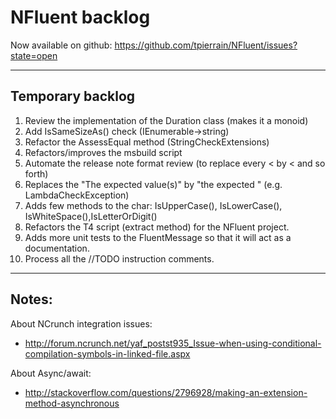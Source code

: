 NFluent backlog
===============

Now available on github: https://github.com/tpierrain/NFluent/issues?state=open

- - -

Temporary backlog
-------
1. Review the implementation of the Duration class (makes it a monoid)
1. Add IsSameSizeAs() check (IEnumerable->string)
1. Refactor the AssessEqual method (StringCheckExtensions)
1. Refactors/improves the msbuild script
1. Automate the release note format review (to replace every < by &lt; and so forth)
1. Replaces the "The expected value(s)" by "the expected <what is at stake here>" (e.g. LambdaCheckException)
1. Adds few methods to the char: IsUpperCase(), IsLowerCase(), IsWhiteSpace(),IsLetterOrDigit()
1. Refactors the T4 script (extract method) for the NFluent project.
1. Adds more unit tests to the FluentMessage so that it will act as a documentation.
1. Process all the //TODO instruction comments.


- - - 

Notes:
------
About NCrunch integration issues:
 - http://forum.ncrunch.net/yaf_postst935_Issue-when-using-conditional-compilation-symbols-in-linked-file.aspx

About Async/await:
 - http://stackoverflow.com/questions/2796928/making-an-extension-method-asynchronous
